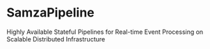 # SamzaPipeline
Highly Available Stateful Pipelines for Real-time Event Processing on Scalable Distributed Infrastructure
